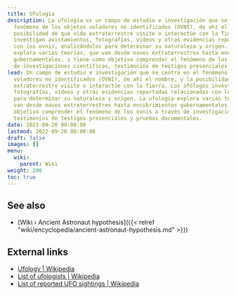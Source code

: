 ```yaml
---
title: Ufología
description: La ufología es un campo de estudio e investigación que se centra en el
  fenómeno de los objetos voladores no identificados (OVNI), de ahí el nombre, y la
  posibilidad de que vida extraterrestre visite o interactúe con la Tierra. Los ufólogos
  investigan avistamientos, fotografías, videos y otras evidencias reportadas relacionadas
  con los ovnis, analizándolos para determinar su naturaleza y origen. La ufología
  explora varias teorías, que van desde naves extraterrestres hasta encubrimientos
  gubernamentales, y tiene como objetivo comprender el fenómeno de los ovnis a través
  de investigaciones científicas, testimonios de testigos presenciales y pruebas documentales.
lead: Un campo de estudio e investigación que se centra en el fenómeno de los objetos
  voladores no identificados (OVNI), de ahí el nombre, y la posibilidad de que vida
  extraterrestre visite o interactúe con la Tierra. Los ufólogos investigan avistamientos,
  fotografías, videos y otras evidencias reportadas relacionadas con los ovnis, analizándolos
  para determinar su naturaleza y origen. La ufología explora varias teorías, que
  van desde naves extraterrestres hasta encubrimientos gubernamentales, y tiene como
  objetivo comprender el fenómeno de los ovnis a través de investigaciones científicas,
  testimonios de testigos presenciales y pruebas documentales.
date: 2022-09-20 00:00:00
lastmod: 2022-09-20 00:00:00
draft: false
images: []
menu:
  wiki:
    parent: Wiki
weight: 200
toc: true
---
```


## See also

- [Wiki › Ancient Astronaut hypothesis]({{< relref "wiki/encyclopedia/ancient-astronaut-hypothesis.md" >}})

## External links

- [Ufology | Wikipedia](https://en.wikipedia.org/wiki/Ufology)
- [List of ufologists | Wikipedia](https://en.wikipedia.org/wiki/List_of_ufologists)
- [List of reported UFO sightings | Wikipedia](https://en.wikipedia.org/wiki/List_of_reported_UFO_sightings)
